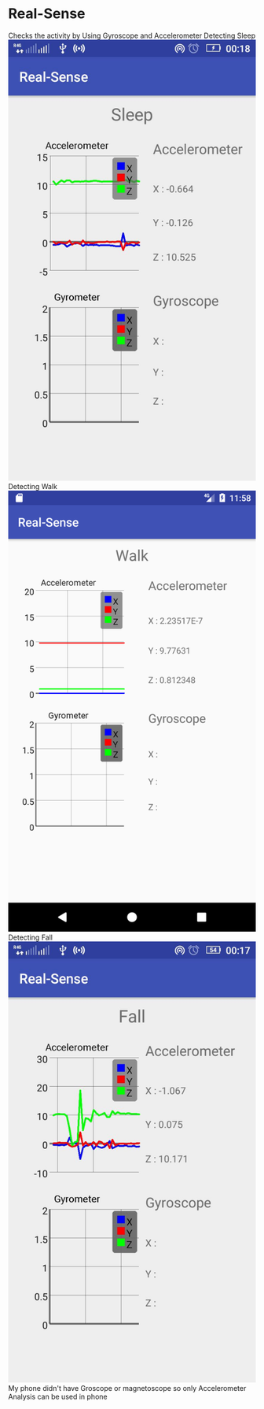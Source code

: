 # Real-Sense
Checks the activity by Using Gyroscope and Accelerometer
Detecting Sleep
![Alt text](https://github.com/CP-OJHA/Real-Sense/blob/master/Screenshot/Screenshot_1503858496%20.png "Home Screen")<br/>
Detecting Walk
![Alt text](https://github.com/CP-OJHA/Real-Sense/blob/master/Screenshot/Screenshot_1503858516.png "Home Screen")<br/>
Detecting Fall
![Alt text](https://github.com/CP-OJHA/Real-Sense/blob/master/Screenshot/Screenshot_1503858631.png "Home Screen")<br/>
My phone didn't have Groscope or magnetoscope so only Accelerometer Analysis can be used in phone
